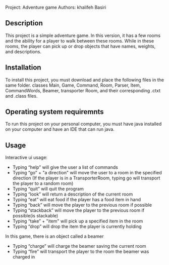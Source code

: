 Project: Adventure game 
Authors: khalifeh Basiri

Description
------------ 
This project is a simple adventure game. In this version, 
it has a few rooms and the ability for a player to walk between these rooms. 
While in these rooms, the player can pick up or drop objects that have 
names, weights, and descriptions.


Installation
-------------
To install this project, you must download and place the following files in the same folder.
classes Main, Game, Command, 
Room, Parser, Item, CommandWords, Beamer, transporter Room, 
and their corresponding .ctxt and .class files.


Operating system requiremnts
-----------------------------
To run this project on your personal computer, you must have java installed on your computer 
and have an IDE that can run java.



Usage
------
Interactive ui usage:

- Typing “help” will give the user a list of commands
- Typing “go” + "a direction" will move the user to a room in the specified direction
(If the player is in a TransporterRoom, typing go will transport the player to a random room)
- Typing “quit” will quit the program
- Typing “look” will return a description of the current room
- Typing “eat” will eat food if the player has a food item in hand
- Typing “back” will move the player to the previous room if possible
- Typing “stackback” will move the player to the previous room if possible(is stackable)
- Typing “take” + "item" will pick up a specified item in the room
- Typing “drop” will drop the item the player is currently holding

In this game, there is an object called a beamer
- Typing “charge” will charge the beamer saving the current room
- Typing “fire” will transport the player to the room the beamer was charged in

